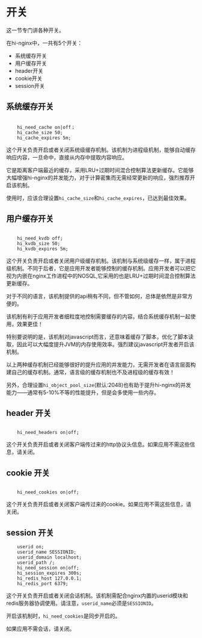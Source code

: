 # 开关

这一节专门讲各种开关。

在hi-nginx中，一共有5个开关：
- 系统缓存开关
- 用户缓存开关
- header开关
- cookie开关
- session开关

## 系统缓存开关

```nginx

    hi_need_cache on|off；
    hi_cache_size 50;
    hi_cache_expires 5m;

```
这个开关负责开启或者关闭系统级缓存机制。该机制为进程级机制，能够自动缓存响应内容，一旦命中，直接从内存中提取内容响应。

它是距离客户端最近的缓存，采用LRU+过期时间混合控制算法更新缓存。它能够大幅增强hi-nginx的并发能力，对于计算密集而无需经常更新的响应，强烈推荐开启该机制。

使用时，应该合理设置`hi_cache_size`和`hi_cache_expires`，已达到最佳效果。


## 用户缓存开关

```nginx

    hi_need_kvdb off;
    hi_kvdb_size 50;
    hi_kvdb_expires 5m;

```

这个开关负责开启或者关闭用户级缓存机制。该机制与系统级缓存一样，属于进程级机制。不同于后者，它是应用开发者能够控制的缓存机制。应用开发者可以把它视为内嵌在nginx工作进程中的NOSQL,它采用的也是LRU+过期时间混合控制算法更新缓存。

对于不同的语言，该机制提供的api稍有不同，但不管如何，总体是依然是非常方便的。

该机制有利于应用开发者细粒度地控制需要缓存的内容。结合系统缓存机制一起使用，效果更佳！

特别要说明的是，该机制对javascript而言，还意味着缓存了脚本，优化了脚本读取，因此可以大幅度提升JVM的内存使用效率。强烈建议javascript开发者开启该机制。


以上两种缓存机制已经能够很好的提升应用的并发能力，无需开发者在语言层面构建自己的缓存机制。通常，语言级的缓存机制也不及进程级的缓存有效！

另外，合理设置`hi_object_pool_size`(默认:2048)也有助于提升hi-nginx的并发能力——通常有5-10%不等的性能提升，但是会多使用一些内存。

## header 开关

```nginx

    hi_need_headers on|off;

```
这个开关负责开启或者关闭客户端传过来的http协议头信息。如果应用不需这些信息，请关闭。

## cookie 开关

```nginx

    hi_need_cookies on|off;

```

这个开关负责开启或者关闭客户端传过来的cookie。如果应用不需这些信息，请关闭。

## session 开关

```nginx
    userid on;
    userid_name SESSIONID;
    userid_domain localhost;
    userid_path /;
    hi_need_session on|off;
    hi_session_expires 300s;
    hi_redis_host 127.0.0.1;
    hi_redis_port 6379;

```
这个开关负责开启或者关闭会话机制。该机制需配合nginx内置的userid模块和redis服务器协调使用。请注意，`userid_name`必须是`SESSIONID`。

开启该机制时，`hi_need_cookies`是同步开启的。

如果应用不需会话，请关闭。

